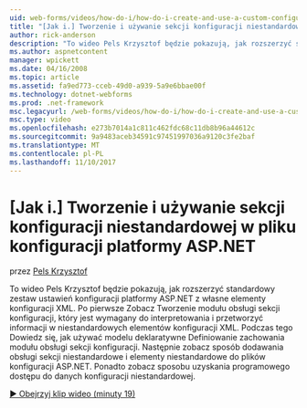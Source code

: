 ```yaml
---
uid: web-forms/videos/how-do-i/how-do-i-create-and-use-a-custom-configuration-section-in-an-aspnet-configuration-file
title: "[Jak i.] Tworzenie i używanie sekcji konfiguracji niestandardowej w pliku konfiguracji ASP.NET | Dokumentacja firmy Microsoft"
author: rick-anderson
description: "To wideo Pels Krzysztof będzie pokazują, jak rozszerzyć standardowy zestaw ustawień konfiguracji platformy ASP.NET z własne elementy konfiguracji XML. Po pierwsze, zobacz temat jak..."
ms.author: aspnetcontent
manager: wpickett
ms.date: 04/16/2008
ms.topic: article
ms.assetid: fa9ed773-cceb-49d0-a939-5a9e6bbae00f
ms.technology: dotnet-webforms
ms.prod: .net-framework
msc.legacyurl: /web-forms/videos/how-do-i/how-do-i-create-and-use-a-custom-configuration-section-in-an-aspnet-configuration-file
msc.type: video
ms.openlocfilehash: e273b7014a1c811c462fdc68c11db8b96a44612c
ms.sourcegitcommit: 9a9483aceb34591c97451997036a9120c3fe2baf
ms.translationtype: MT
ms.contentlocale: pl-PL
ms.lasthandoff: 11/10/2017
---
```

<a name="how-do-i-create-and-use-a-custom-configuration-section-in-an-aspnet-configuration-file"></a>[Jak i.] Tworzenie i używanie sekcji konfiguracji niestandardowej w pliku konfiguracji platformy ASP.NET
====================
przez [Pels Krzysztof](https://twitter.com/chrispels)

To wideo Pels Krzysztof będzie pokazują, jak rozszerzyć standardowy zestaw ustawień konfiguracji platformy ASP.NET z własne elementy konfiguracji XML. Po pierwsze Zobacz Tworzenie modułu obsługi sekcji konfiguracji, który jest wymagany do interpretowania i przetworzyć informacji w niestandardowych elementów konfiguracji XML. Podczas tego Dowiedz się, jak używać modelu deklaratywne Definiowanie zachowania modułu obsługi sekcji konfiguracji. Następnie zobacz sposób dodawania obsługi sekcji niestandardowe i elementy niestandardowe do plików konfiguracji ASP.NET. Ponadto zobacz sposobu uzyskania programowego dostępu do danych konfiguracji niestandardowej.

[&#9654; Obejrzyj klip wideo (minuty 19)](https://channel9.msdn.com/Blogs/ASP-NET-Site-Videos/how-do-i-create-and-use-a-custom-configuration-section-in-an-aspnet-configuration-file)
